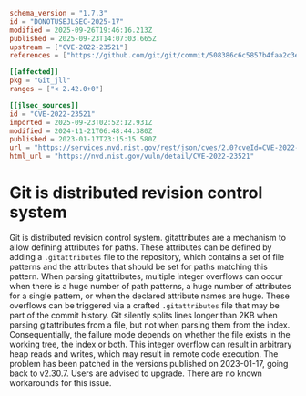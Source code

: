```toml
schema_version = "1.7.3"
id = "DONOTUSEJLSEC-2025-17"
modified = 2025-09-26T19:46:16.213Z
published = 2025-09-23T14:07:03.665Z
upstream = ["CVE-2022-23521"]
references = ["https://github.com/git/git/commit/508386c6c5857b4faa2c3e491f422c98cc69ae76", "https://github.com/git/git/security/advisories/GHSA-c738-c5qq-xg89", "https://security.gentoo.org/glsa/202312-15", "https://github.com/git/git/commit/508386c6c5857b4faa2c3e491f422c98cc69ae76", "https://github.com/git/git/security/advisories/GHSA-c738-c5qq-xg89", "https://security.gentoo.org/glsa/202312-15"]

[[affected]]
pkg = "Git_jll"
ranges = ["< 2.42.0+0"]

[[jlsec_sources]]
id = "CVE-2022-23521"
imported = 2025-09-23T02:52:12.931Z
modified = 2024-11-21T06:48:44.380Z
published = 2023-01-17T23:15:15.580Z
url = "https://services.nvd.nist.gov/rest/json/cves/2.0?cveId=CVE-2022-23521"
html_url = "https://nvd.nist.gov/vuln/detail/CVE-2022-23521"
```

# Git is distributed revision control system

Git is distributed revision control system. gitattributes are a mechanism to allow defining attributes for paths. These attributes can be defined by adding a `.gitattributes` file to the repository, which contains a set of file patterns and the attributes that should be set for paths matching this pattern. When parsing gitattributes, multiple integer overflows can occur when there is a huge number of path patterns, a huge number of attributes for a single pattern, or when the declared attribute names are huge. These overflows can be triggered via a crafted `.gitattributes` file that may be part of the commit history. Git silently splits lines longer than 2KB when parsing gitattributes from a file, but not when parsing them from the index. Consequentially, the failure mode depends on whether the file exists in the working tree, the index or both. This integer overflow can result in arbitrary heap reads and writes, which may result in remote code execution. The problem has been patched in the versions published on 2023-01-17, going back to v2.30.7. Users are advised to upgrade. There are no known workarounds for this issue.

